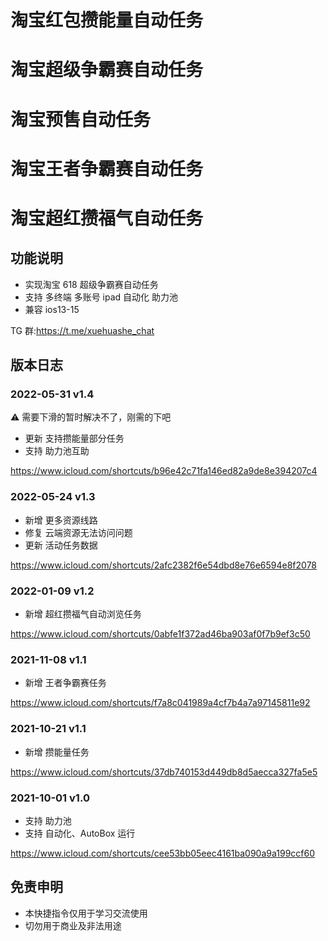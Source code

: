 # 淘宝红包攒能量自动任务

# 淘宝超级争霸赛自动任务

# 淘宝预售自动任务

# 淘宝王者争霸赛自动任务

# 淘宝超红攒福气自动任务

## 功能说明

- 实现淘宝 618 超级争霸赛自动任务
- 支持 多终端 多账号 ipad 自动化 助力池
- 兼容 ios13-15

TG 群:https://t.me/xuehuashe_chat

## 版本日志

### 2022-05-31 v1.4

⚠️ 需要下滑的暂时解决不了，刚需的下吧

- 更新 支持攒能量部分任务
- 支持 助力池互助

https://www.icloud.com/shortcuts/b96e42c71fa146ed82a9de8e394207c4

### 2022-05-24 v1.3

- 新增 更多资源线路
- 修复 云端资源无法访问问题
- 更新 活动任务数据

https://www.icloud.com/shortcuts/2afc2382f6e54dbd8e76e6594e8f2078

### 2022-01-09 v1.2

- 新增 超红攒福气自动浏览任务

https://www.icloud.com/shortcuts/0abfe1f372ad46ba903af0f7b9ef3c50

### 2021-11-08 v1.1

- 新增 王者争霸赛任务

https://www.icloud.com/shortcuts/f7a8c041989a4cf7b4a7a97145811e92

### 2021-10-21 v1.1

- 新增 攒能量任务

https://www.icloud.com/shortcuts/37db740153d449db8d5aecca327fa5e5

### 2021-10-01 v1.0

- 支持 助力池
- 支持 自动化、AutoBox 运行

https://www.icloud.com/shortcuts/cee53bb05eec4161ba090a9a199ccf60

## 免责申明

- 本快捷指令仅用于学习交流使用
- 切勿用于商业及非法用途
